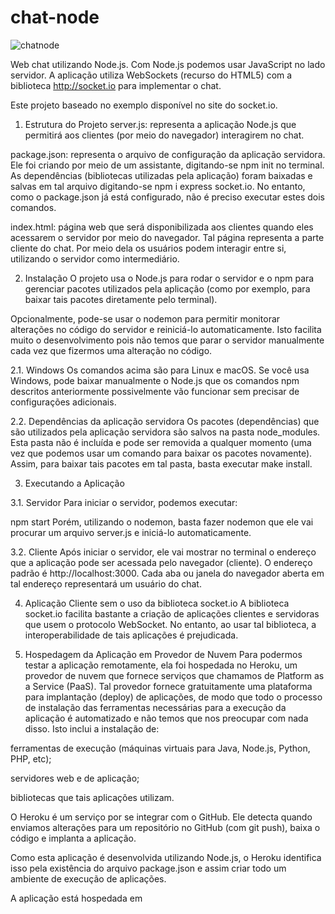 # chat-node

![chatnode](https://user-images.githubusercontent.com/88910148/158397928-e88dcacc-c0c4-4da1-9da0-ae686547f138.JPG)

Web chat utilizando Node.js. Com Node.js podemos usar JavaScript no lado servidor. A aplicação utiliza WebSockets (recurso do HTML5) com a biblioteca http://socket.io para implementar o chat.

Este projeto baseado no exemplo disponível no site do socket.io.

1. Estrutura do Projeto
server.js: representa a aplicação Node.js que permitirá aos clientes (por meio do navegador) interagirem no chat.

package.json: representa o arquivo de configuração da aplicação servidora. Ele foi criando por meio de um assistante, digitando-se npm init no terminal. As dependências (bibliotecas utilizadas pela aplicação) foram baixadas e salvas em tal arquivo digitando-se npm i express socket.io. No entanto, como o package.json já está configurado, não é preciso executar estes dois comandos.

index.html: página web que será disponibilizada aos clientes quando eles acessarem o servidor por meio do navegador. Tal página representa a parte cliente do chat. Por meio dela os usuários podem interagir entre si, utilizando o servidor como intermediário.

2. Instalação
O projeto usa o Node.js para rodar o servidor e o npm para gerenciar pacotes utilizados pela aplicação (como por exemplo, para baixar tais pacotes diretamente pelo terminal).

Opcionalmente, pode-se usar o nodemon para permitir monitorar alterações no código do servidor e reiniciá-lo automaticamente. Isto facilita muito o desenvolvimento pois não temos que parar o servidor manualmente cada vez que fizermos uma alteração no código.

2.1. Windows
Os comandos acima são para Linux e macOS. Se você usa Windows, pode baixar manualmente o Node.js que os comandos npm descritos anteriormente possivelmente vão funcionar sem precisar de configurações adicionais.

2.2. Dependências da aplicação servidora
Os pacotes (dependências) que são utilizados pela aplicação servidora são salvos na pasta node_modules. Esta pasta não é incluída e pode ser removida a qualquer momento (uma vez que podemos usar um comando para baixar os pacotes novamente). Assim, para baixar tais pacotes em tal pasta, basta executar make install.

3. Executando a Aplicação

3.1. Servidor
Para iniciar o servidor, podemos executar:

npm start
Porém, utilizando o nodemon, basta fazer nodemon que ele vai procurar um arquivo server.js e iniciá-lo automaticamente.

3.2. Cliente
Após iniciar o servidor, ele vai mostrar no terminal o endereço que a aplicação pode ser acessada pelo navegador (cliente). O endereço padrão é http://localhost:3000. Cada aba ou janela do navegador aberta em tal endereço representará um usuário do chat.

4. Aplicação Cliente sem o uso da biblioteca socket.io
A biblioteca socket.io facilita bastante a criação de aplicações clientes e servidoras que usem o protocolo WebSocket. No entanto, ao usar tal biblioteca, a interoperabilidade de tais aplicações é prejudicada. 

5. Hospedagem da Aplicação em Provedor de Nuvem
Para podermos testar a aplicação remotamente, ela foi hospedada no Heroku, um provedor de nuvem que fornece serviços que chamamos de Platform as a Service (PaaS). Tal provedor fornece gratuitamente uma plataforma para implantação (deploy) de aplicações, de modo que todo o processo de instalação das ferramentas necessárias para a execução da aplicação é automatizado e não temos que nos preocupar com nada disso. Isto inclui a instalação de:

ferramentas de execução (máquinas virtuais para Java, Node.js, Python, PHP, etc);

servidores web e de aplicação;

bibliotecas que tais aplicações utilizam.

O Heroku é um serviço por se integrar com o GitHub. Ele detecta quando enviamos alterações para um repositório no GitHub (com git push), baixa o código e implanta a aplicação. 

Como esta aplicação é desenvolvida utilizando Node.js, o Heroku identifica isso pela existência do arquivo package.json e assim criar todo um ambiente de execução de aplicações.

A aplicação está hospedada em

